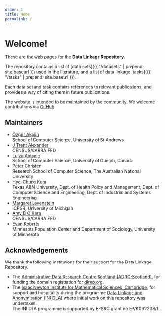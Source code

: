 ```yaml
---
order: 1
title: Home
permalink: /
---
```


<div class="jumbotron" markdown="1">

# Welcome!

These are the web pages for the **Data Linkage Repository**.

The repository contains
a list of [data sets]({{ "/datasets" | prepend: site.baseurl }}) used in the literature,
and a list of data linkage [tasks]({{ "/tasks" | prepend: site.baseurl }}).

Each data set and task contains references to relevant publications,
and provides a way of citing them in future publications.

The website is intended to be maintained by the community.
We welcome contributions via [GitHub](http://www.github.com/dlrep/dlrep).

</div>


## Maintainers

- [Özgür Akgün](http://ozgur.host.cs.st-andrews.ac.uk)  
School of Computer Science, University of St Andrews
- [J Trent Alexander](https://www.census.gov/ces/researchprograms/workingatcarra.html)  
CENSUS/CARRA FED
- [Luiza Antonie](http://www.uoguelph.ca/~lantonie/)  
School of Computer Science, University of Guelph, Canada
- [Peter Christen](http://users.cecs.anu.edu.au/~christen/)  
Research School of Computer Science, The Australian National University
- [Hye-Chung Kum](https://sph.tamhsc.edu/hpm/faculty/kum.html)  
Texas A&M University, Dept. of Health Policy and Management, Dept. of Computer Science and Engineering, Dept. of Industrial and Systems Engineering
- [Margaret Levenstein](http://www-personal.umich.edu/~maggiel/)  
ICPSR, University of Michigan
- [Amy B O'Hara](http://www.census.gov/research/researchers/profile.php?cv_profile=2307)  
CENSUS/CARRA FED
- [Evan Roberts](http://www.evanroberts.net/)  
Minnesota Population Center and Department of Sociology, University of Minnesota


## Acknowledgements

We thank the following institutions for their support for the Data Linkage Repository.

- The [Administrative Data Research Centre Scotland (ADRC-Scotland)](https://adrn.ac.uk/about/research-centre-scotland), for funding the  domain registration for [dlrep.org](http://dlrep.org/).
- The [Isaac Newton Institute for Mathematical Sciences, Cambridge](http://www.newton.ac.uk/),
  for support and hospitality during the programme [Data Linkage and Anonymisation (INI DLA)](https://www.newton.ac.uk/event/dla) where initial work on this repository was undertaken.  
  The INI DLA programme is supported by EPSRC grant no EP/K032208/1.
